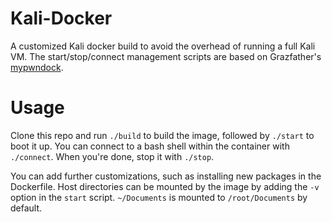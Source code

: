 # Kali-Docker
A customized Kali docker build to avoid the overhead of running a full Kali VM. The start/stop/connect management scripts are based on Grazfather's [mypwndock](https://github.com/Grazfather/mypwndock).

# Usage
Clone this repo and run `./build` to build the image, followed by `./start` to boot it up. You can connect to a bash shell within the container with `./connect`. When you're done, stop it with `./stop`.

You can add further customizations, such as installing new packages in the Dockerfile. Host directories can be mounted by the image by adding the `-v` option in the `start` script. `~/Documents` is mounted to `/root/Documents` by default.
